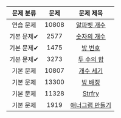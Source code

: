 | 문제 분류 | 문제 | 문제 제목 
| :--: | :--: | :--: 
| 연습 문제 | 10808 | [알파벳 개수](https://www.acmicpc.net/problem/10808) |
| 기본 문제✔ | 2577 | [숫자의 개수](https://www.acmicpc.net/problem/2577) |
| 기본 문제✔ | 1475 | [방 번호](https://www.acmicpc.net/problem/1475) | 
| 기본 문제✔ | 3273 | [두 수의 합](https://www.acmicpc.net/problem/3273) |
| 기본 문제 | 10807 | [개수 세기](https://www.acmicpc.net/problem/10807) |
| 기본 문제 | 13300 | [방 배정](https://www.acmicpc.net/problem/13300) | 
| 기본 문제 | 11328 | [Strfry](https://www.acmicpc.net/problem/11328) | 
| 기본 문제 | 1919 | [애너그램 만들기](https://www.acmicpc.net/problem/1919) 
